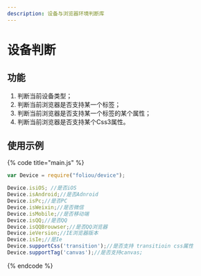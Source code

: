 ```yaml
---
description: 设备与浏览器环境判断库
---
```


# 设备判断

## 功能

1. 判断当前设备类型；
2. 判断当前浏览器是否支持某一个标签；
3. 判断当前浏览器是否支持某一个标签的某个属性；
4. 判断当前浏览器是否支持某个Css3属性。

## 使用示例

{% code title="main.js" %}
```javascript
var Device = require("foliou/device");

Device.isiOS; //是否iOS
Device.isAndroid;//是否Adnroid
Device.isPc;//是否PC
Device.isWeixin;//是否微信
Device.isMobile;//是否移动端
Device.isQQ;//是否QQ
Device.isQQBrouwser;//是否QQ浏览器
Device.ieVersion;//IE浏览器版本
Device.isIe;//是Ie
Device.supportCss('transition');//是否支持 transitioin css属性
Device.supportTag('canvas');//是否支持canvas;
```
{% endcode %}



